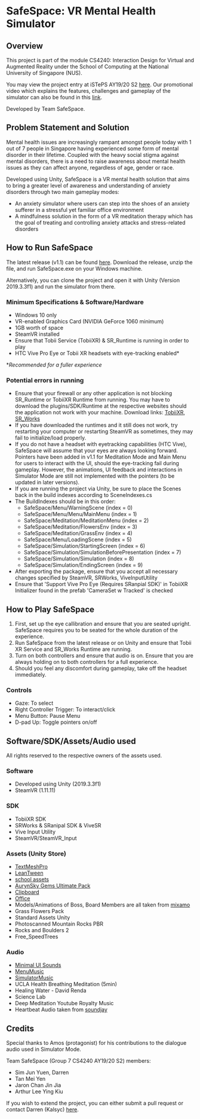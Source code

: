 # SafeSpace: VR Mental Health Simulator

## Overview
This project is part of the module CS4240: Interaction Design for Virtual and Augmented Reality under the School of Computing at the National University of Singapore (NUS).

You may view the project entry at iSTePS AY19/20 S2 [here](https://isteps.comp.nus.edu.sg/event/cs4240/module/AY2019-20+Semester_2+Task_1/project/7).
Our promotional video which explains the features, challenges and gameplay of the simulator can also be found in this [link](https://www.youtube.com/watch?v=DXkq3lLcZkI&feature=youtu.be).

Developed by Team SafeSpace.

## Problem Statement and Solution

Mental health issues are increasingly rampant amongst people today with 1 out of 7 people in Singapore having experienced some form of mental disorder in their lifetime. Coupled with the heavy social stigma against mental disorders, there is a need to raise awareness about mental health issues as they can affect anyone, regardless of age, gender or race.

Developed using Unity, SafeSpace is a VR mental health solution that aims to bring a greater level of awareness and understanding of anxiety disorders through two main gameplay modes:
- An anxiety simulator where users can step into the shoes of an anxiety sufferer in a stressful yet familiar office environment
- A mindfulness solution in the form of a VR meditation therapy which has the goal of treating and controlling anxiety attacks and stress-related disorders

## How to Run SafeSpace
The latest release (v1.1) can be found [here](https://github.com/Kalsyc/SafeSpace/releases). Download the release, unzip the file, and run SafeSpace.exe on your Windows machine.

Alternatively, you can clone the project and open it with Unity (Version 2019.3.3f1) and run the simulator from there.

### Minimum Specifications & Software/Hardware
- Windows 10 only
- VR-enabled Graphics Card (NVIDIA GeForce 1060 minimum)
- 1GB worth of space
- SteamVR installed
- Ensure that Tobii Service (TobiiXR) & SR_Runtime is running in order to play
- HTC Vive Pro Eye or Tobii XR headsets with eye-tracking enabled*

**Recommended for a fuller experience*

### Potential errors in running
- Ensure that your firewall or any other application is not blocking SR_Runtime or TobiiXR Runtime from running. You may have to download the plugins/SDK/Runtime at the respective websites should the application not work with your machine.
Download links: [TobiiXR](https://vr.tobii.com/sdk/downloads/), [SR_Works](https://developer.vive.com/resources/knowledgebase/vive-sranipal-sdk/)
- If you have downloaded the runtimes and it still does not work, try restarting your computer or restarting SteamVR as sometimes, they may fail to initialize/load properly.
- If you do not have a headset with eyetracking capabilities (HTC Vive), SafeSpace will assume that your eyes are always looking forward. Pointers have been added in v1.1 for Meditation Mode and Main Menu for users to interact with the UI, should the eye-tracking fail during gameplay. However, the animations, UI feedback and interactions in Simulator Mode are still not implemented with the pointers (to be updated in later versions).
- If you are running the project via Unity, be sure to place the Scenes back in the build indexes according to SceneIndexes.cs
- The BuildIndexes should be in this order:
  + SafeSpace/Menu/WarningScene (index = 0)
  + SafeSpace/Menu/Menu/MainMenu (index = 1)
  + SafeSpace/Meditation/MeditationMenu (index = 2)
  + SafeSpace/Meditation/FlowersEnv (index = 3)
  + SafeSpace/Meditation/GrassEnv (index = 4)
  + SafeSpace/Menu/LoadingScene (index = 5)
  + SafeSpace/Simulation/StartingScreen (index = 6)
  + SafeSpace/Simulation/SimulationBeforePresentation (index = 7)
  + SafeSpace/Simulation/Simulation (index = 8)
  + SafeSpace/Simulation/EndingScreen (index = 9)
- After exporting the package, ensure that you accept all necessary changes specified by SteamVR, SRWorks, ViveInputUtility
- Ensure that 'Support Vive Pro Eye (Requires SRanpial SDK)' in TobiiXR Initializer found in the prefab 'CameraSet w Tracked' is checked

## How to Play SafeSpace
1. First, set up the eye callibration and ensure that you are seated upright. SafeSpace requires you to be seated for the whole duration of the experience.
2. Run SafeSpace from the latest release or on Unity and ensure that Tobii XR Service and SR_Works Runtime are running.
3. Turn on both controllers and ensure that audio is on. Ensure that you are always holding on to both controllers for a full experience.
4. Should you feel any discomfort during gameplay, take off the headset immediately.

### Controls
- Gaze: To select
- Right Controller Trigger: To interact/click
- Menu Button: Pause Menu
- D-pad Up: Toggle pointers on/off

## Software/SDK/Assets/Audio used

All rights reserved to the respective owners of the assets used.

### Software
- Developed using Unity (2019.3.3f1)
- SteamVR (1.11.11)

### SDK
- TobiiXR SDK
- SRWorks & SRanipal SDK & ViveSR
- Vive Input Utility
- SteamVR/SteamVR_Input

### Assets (Unity Store)
- [TextMeshPro](https://docs.unity3d.com/Packages/com.unity.textmeshpro@2.1/manual/index.html)
- [LeanTween](https://assetstore.unity.com/packages/tools/animation/leantween-3595)
- [school assets](https://assetstore.unity.com/packages/3d/environments/school-assets-146253)
- [AurynSky Gems Ultimate Pack](https://assetstore.unity.com/packages/3d/props/simple-gems-ultimate-animated-customizable-pack-73764)
- [Clipboard](https://assetstore.unity.com/packages/3d/props/clipboard-137662)
- [Office](https://clara.io/view/8e3f1876-c643-4b40-aef9-0d9693c507b6)
- Models/Animations of Boss, Board Members are all taken from [mixamo](https://www.mixamo.com/#/?page=2&type=Character)
- Grass Flowers Pack
- Standard Assets Unity
- Photoscanned Mountain Rocks PBR
- Rocks and Boulders 2
- Free_SpeedTrees

### Audio
- [Minimal UI Sounds](https://assetstore.unity.com/packages/audio/sound-fx/minimal-ui-sounds-78266)
- [MenuMusic](https://freemusicarchive.org/genre/Ambient#)
- [SimulatorMusic](https://www.youtube.com/watch?v=m_xf-5ViDuU&feature=emb_logo)
- UCLA Health Breathing Meditation (5min)
- Healing Water - David Renda
- Science Lab
- Deep Meditation Youtube Royalty Music
- Heartbeat Audio taken from [soundjay](https://www.soundjay.com/heartbeat-sound-effect.html)

## Credits

Special thanks to Amos (protagonist) for his contributions to the dialogue audio used in Simulator Mode.

Team SafeSpace (Group 7 CS4240 AY19/20 S2) members:
- Sim Jun Yuen, Darren
- Tan Mei Yen
- Jaron Chan Jin Jia
- Arthur Lee Ying Kiu

If you wish to extend the project, you can either submit a pull request or contact Darren (Kalsyc) [here](https://www.linkedin.com/in/kalsyc/).

